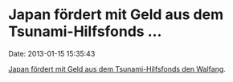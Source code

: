 Japan fördert mit Geld aus dem Tsunami-Hilfsfonds \...
======================================================

Date: 2013-01-15 15:35:43

[Japan fördert mit Geld aus dem Tsunami-Hilfsfonds den
Walfang](http://derstandard.at/1356427604312/Japan-foerdert-mit-Geld-fuer-Tsunamihilfe-den-Walfang).
